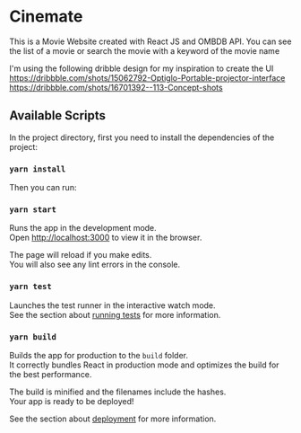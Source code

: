 # Cinemate

This is a Movie Website created with React JS and OMBDB API.
You can see the list of a movie or search the movie with a keyword of the movie name

I'm using the following dribble design for my inspiration to create the UI
https://dribbble.com/shots/15062792-Optiglo-Portable-projector-interface
https://dribbble.com/shots/16701392--113-Concept-shots

## Available Scripts

In the project directory, first you need to install the dependencies of the project:

### `yarn install`

Then you can run:

### `yarn start`

Runs the app in the development mode.\
Open [http://localhost:3000](http://localhost:3000) to view it in the browser.

The page will reload if you make edits.\
You will also see any lint errors in the console.

### `yarn test`

Launches the test runner in the interactive watch mode.\
See the section about [running tests](https://facebook.github.io/create-react-app/docs/running-tests) for more information.

### `yarn build`

Builds the app for production to the `build` folder.\
It correctly bundles React in production mode and optimizes the build for the best performance.

The build is minified and the filenames include the hashes.\
Your app is ready to be deployed!

See the section about [deployment](https://facebook.github.io/create-react-app/docs/deployment) for more information.